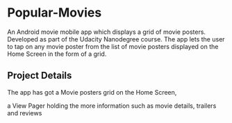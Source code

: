 # Popular-Movies
An Android movie mobile app which displays a grid of movie posters. Developed as part of the Udacity Nanodegree course. The app lets the user to tap on any movie poster from the list of movie posters displayed on the Home Screen in the form of a grid.

## Project Details
The app has got a Movie posters grid on the Home Screen,

a View Pager holding the more information such as movie details, trailers and reviews



